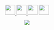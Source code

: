 <p align="center" >
 <a href="https://graphql.org/">
<img height="32" width="32" src="https://res.cloudinary.com/dkfobbwsu/image/upload/v1597534392/graphql.svg" />
 <a/>   
 <a href="https://reactjs.org/">
  <img height="32" width="32" src="https://res.cloudinary.com/dkfobbwsu/image/upload/v1597534460/react.svg" />
  <a/>
    <img height="32" width="32" src="https://res.cloudinary.com/dkfobbwsu/image/upload/v1597534532/node-dot-js.svg" />
 <img height="32" width="32" src="https://res.cloudinary.com/dkfobbwsu/image/upload/v1597534606/typescript.svg" /> 
 </p>
<p align="center">
<img src="https://spotify-github-profile.vercel.app/api/view?uid=kodoku2&cover_image=true" />
</p>
